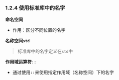 ### 1.2.4 使用标准库中的名字

**命名空间**
* 作用：区分不同位置的名字

**名称空间`std`**
> 标准库中的名字定义在`std`中

**作用域运算符**`::`
* 通过使用`::`来使用指定作用域（名称空间）下的名字